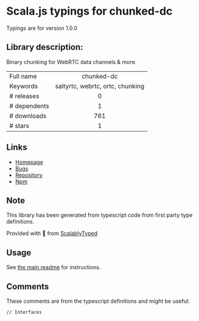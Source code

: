 
# Scala.js typings for chunked-dc

Typings are for version 1.0.0

## Library description:
Binary chunking for WebRTC data channels & more.

|                    |                 |
| ------------------ | :-------------: |
| Full name          | chunked-dc |
| Keywords           | saltyrtc, webrtc, ortc, chunking |
| # releases         | 0 |
| # dependents       | 1 |
| # downloads        | 761 |
| # stars            | 1 |

## Links
- [Homepage](https://github.com/saltyrtc/chunked-dc-js#readme)
- [Bugs](https://github.com/saltyrtc/chunked-dc-js/issues)
- [Repository](https://github.com/saltyrtc/chunked-dc-js)
- [Npm](https://www.npmjs.com/package/chunked-dc)
    


## Note
This library has been generated from typescript code from first party type definitions.

Provided with :purple_heart: from [ScalablyTyped](https://github.com/oyvindberg/ScalablyTyped)

## Usage
See [the main readme](../../readme.md) for instructions.

## Comments

These comments are from the typescript definitions and might be useful:
```
// Interfaces

```

